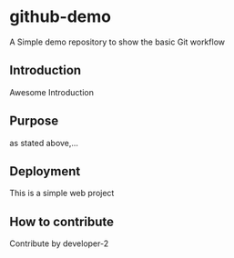 # github-demo
A Simple demo repository to show the basic Git workflow

## Introduction
Awesome Introduction

## Purpose
as stated above,...

## Deployment
This is a simple web project

## How to contribute
Contribute by developer-2
